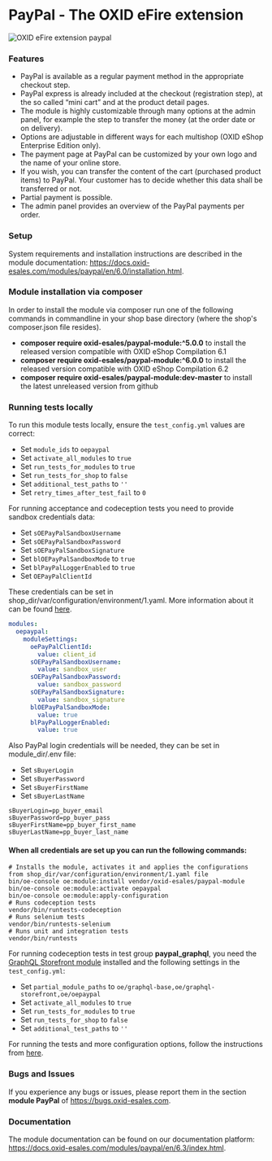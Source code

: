 PayPal - The OXID eFire extension
======

![OXID eFire extension paypal](paypal_banner.jpg)

### Features

* PayPal is available as a regular payment method in the appropriate checkout step.
* PayPal express is already included at the checkout (registration step), at the so called “mini cart” and at the product detail pages.
* The module is highly customizable through many options at the admin panel, for example the step to transfer the money (at the order date or on delivery).
* Options are adjustable in different ways for each multishop (OXID eShop Enterprise Edition only).
* The payment page at PayPal can be customized by your own logo and the name of your online store.
* If you wish, you can transfer the content of the cart (purchased product items) to PayPal. Your customer has to decide whether this data shall be transferred or not.
* Partial payment is possible.
* The admin panel provides an overview of the PayPal payments per order.

### Setup

System requirements and installation instructions are described in the module documentation: https://docs.oxid-esales.com/modules/paypal/en/6.0/installation.html.

### Module installation via composer

In order to install the module via composer run one of the following commands in commandline in your shop base directory 
(where the shop's composer.json file resides).
* **composer require oxid-esales/paypal-module:^5.0.0** to install the released version compatible with OXID eShop Compilation 6.1
* **composer require oxid-esales/paypal-module:^6.0.0** to install the released version compatible with OXID eShop Compilation 6.2
* **composer require oxid-esales/paypal-module:dev-master** to install the latest unreleased version from github

### Running tests locally

To run this module tests locally, ensure the `test_config.yml` values are correct:
- Set `module_ids` to `oepaypal`
- Set `activate_all_modules` to `true`
- Set `run_tests_for_modules` to `true`
- Set `run_tests_for_shop` to `false`
- Set `additional_test_paths` to `''`
- Set `retry_times_after_test_fail` to `0`

For running acceptance and codeception tests you need to provide sandbox credentials data:
- Set `sOEPayPalSandboxUsername`
- Set `sOEPayPalSandboxPassword`
- Set `sOEPayPalSandboxSignature`
- Set `blOEPayPalSandboxMode` to `true`
- Set `blPayPalLoggerEnabled` to `true`
- Set `OEPayPalClientId`

These credentials can be set in shop_dir/var/configuration/environment/1.yaml. More information about it can be found [here](https://oxidforge.org/en/deployment-concepts-starting-from-oxid-eshop-6-2-0.html).

```yaml
modules:
  oepaypal:
    moduleSettings:
      oePayPalClientId:
        value: client_id
      sOEPayPalSandboxUsername:
        value: sandbox_user
      sOEPayPalSandboxPassword:
        value: sandbox_password
      sOEPayPalSandboxSignature:
        value: sandbox_signature
      blOEPayPalSandboxMode:
        value: true
      blPayPalLoggerEnabled:
        value: true
```

Also PayPal login credentials will be needed, they can be set in module_dir/.env file:

- Set `sBuyerLogin`
- Set `sBuyerPassword`
- Set `sBuyerFirstName`
- Set `sBuyerLastName`

```
sBuyerLogin=pp_buyer_email
sBuyerPassword=pp_buyer_pass
sBuyerFirstName=pp_buyer_first_name
sBuyerLastName=pp_buyer_last_name
```

#### When all credentials are set up you can run the following commands:
```shell
# Installs the module, activates it and applies the configurations from shop_dir/var/configuration/environment/1.yaml file
bin/oe-console oe:module:install vendor/oxid-esales/paypal-module
bin/oe-console oe:module:activate oepaypal
bin/oe-console oe:module:apply-configuration
# Runs codeception tests
vendor/bin/runtests-codeception
# Runs selenium tests
vendor/bin/runtests-selenium
# Runs unit and integration tests
vendor/bin/runtests
```

For running codeception tests in test group **paypal_graphql**, you need the [GraphQL Storefront module](https://github.com/OXID-eSales/graphql-storefront-module/) installed
and the following settings in the `test_config.yml`: 
- Set `partial_module_paths` to `oe/graphql-base,oe/graphql-storefront,oe/oepaypal`
- Set `activate_all_modules` to `true`
- Set `run_tests_for_modules` to `true`
- Set `run_tests_for_shop` to `false`
- Set `additional_test_paths` to `''`

For running the tests and more configuration options, follow the instructions from [here](https://github.com/OXID-eSales/testing_library#running-tests).

### Bugs and Issues

If you experience any bugs or issues, please report them in the section **module PayPal** of https://bugs.oxid-esales.com.

### Documentation

The module documentation can be found on our documentation platform: https://docs.oxid-esales.com/modules/paypal/en/6.3/index.html.